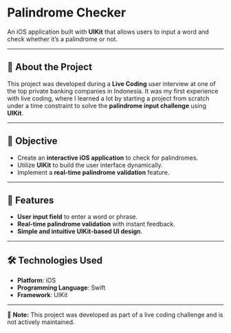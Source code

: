 # Palindrome Checker  

An iOS application built with **UIKit** that allows users to input a word and check whether it’s a palindrome or not.  

---  

## 📖 About the Project  
This project was developed during a **Live Coding** user interview at one of the top private banking companies in Indonesia. It was my first experience with live coding, where I learned a lot by starting a project from scratch under a time constraint to solve the **palindrome input challenge** using **UIKit**.  

---  

## 🎯 Objective  
- Create an **interactive iOS application** to check for palindromes.  
- Utilize **UIKit** to build the user interface dynamically.  
- Implement a **real-time palindrome validation** feature.  

---  

## 🚀 Features  
- **User input field** to enter a word or phrase.  
- **Real-time palindrome validation** with instant feedback.  
- **Simple and intuitive UIKit-based UI design**.  

---  

## 🛠 Technologies Used  
- **Platform**: iOS  
- **Programming Language**: Swift  
- **Framework**: UIKit  

---  

📌 **Note:** This project was developed as part of a live coding challenge and is not actively maintained.  
